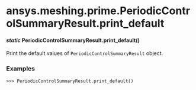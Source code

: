 # ansys.meshing.prime.PeriodicControlSummaryResult.print_default

<a id="ansys.meshing.prime.PeriodicControlSummaryResult.print_default"></a>

#### *static* PeriodicControlSummaryResult.print_default()

Print the default values of `PeriodicControlSummaryResult` object.

### Examples

```pycon
>>> PeriodicControlSummaryResult.print_default()
```

<!-- !! processed by numpydoc !! -->
